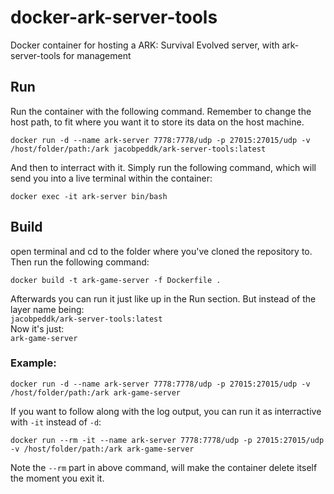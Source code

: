 # docker-ark-server-tools
Docker container for hosting a ARK: Survival Evolved server, with ark-server-tools for management

## Run
Run the container with the following command.
Remember to change the host path, to fit where you want it to store its data on the host machine.
```
docker run -d --name ark-server 7778:7778/udp -p 27015:27015/udp -v /host/folder/path:/ark jacobpeddk/ark-server-tools:latest
```

And then to interract with it.
Simply run the following command, which will send you into a live terminal within the container:
```
docker exec -it ark-server bin/bash
```

## Build
open terminal and cd to the folder where you've cloned the repository to.
Then run the following command:
```
docker build -t ark-game-server -f Dockerfile .
```
Afterwards you can run it just like up in the Run section. But instead of the layer name being:  
`jacobpeddk/ark-server-tools:latest`  
Now it's just:  
`ark-game-server`

### Example:
```
docker run -d --name ark-server 7778:7778/udp -p 27015:27015/udp -v /host/folder/path:/ark ark-game-server
```

If you want to follow along with the log output, you can run it as interractive with `-it` instead of `-d`:
```
docker run --rm -it --name ark-server 7778:7778/udp -p 27015:27015/udp -v /host/folder/path:/ark ark-game-server
```
Note the `--rm` part in above command, will make the container delete itself the moment you exit it.
